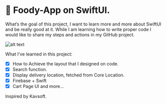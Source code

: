 # 🍔 Foody-App on SwiftUI.
What’s the goal of this project, I want to learn more and more about SwiftUI and be really good at it. While I am learning how to write proper code I would like to share my steps and actions in my GitHub project.

![alt text](https://github.com/[safarsafarov]/[Foody-App]/blob/[master]/food.png?raw=true)

What I’ve learned in this project:
- [x] How to Achieve the layout that I designed on code.
- [x] Search function.
- [x] Display delivery location, fetched from Core Location.
- [x] Firebase + Swift
- [x] Cart Page UI
and more…

Inspired by Kavsoft.
